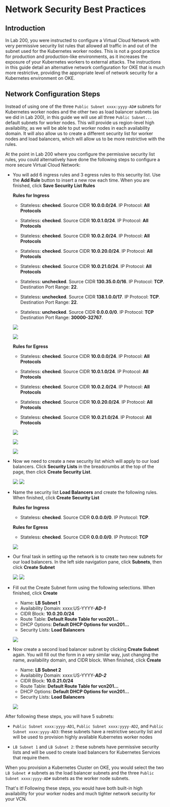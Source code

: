 # Network Security Best Practices

## Introduction

In Lab 200, you were instructed to configure a Virtual Cloud Network with very permissive security list rules that allowed all traffic in and out of the subnet used for the Kubernetes worker nodes. This is not a good practice for production and production-like environments, as it increases the exposure of your Kubernetes workers to external attacks. The instructions in this guide detail an alternative network configuration for OKE that is much more restrictive, providing the appropriate level of network security for a Kubernetes environment on OKE.

## Network Configuration Steps

Instead of using one of the three `Public Subnet xxxx:yyyy-AD#` subnets for Kubernetes worker nodes and the other two as load balancer subnets (as we did in Lab 200), in this guide we will use all three `Public Subnet...` default subnets for worker nodes. This will provide us region-level high availability, as we will be able to put worker nodes in each availability domain. It will also allow us to create a different security list for worker nodes and load balancers, which will allow us to be more restrictive with the rules.

At the point in Lab 200 where you configure the permissive security list rules, you could alternatively have done the following steps to configure a more secure Virtual Cloud Network:

  - You will add 6 ingress rules and 3 egress rules to this security list. Use the **Add Rule** button to insert a new row each time. When you are finished, click **Save Security List Rules**

    **Rules for Ingress**

      - Stateless: **checked**. Source CIDR **10.0.0.0/24**. IP Protocol: **All Protocols**

      - Stateless: **checked**. Source CIDR **10.0.1.0/24**. IP Protocol: **All Protocols**

      - Stateless: **checked**. Source CIDR **10.0.2.0/24**. IP Protocol: **All Protocols**

      - Stateless: **checked**. Source CIDR **10.0.20.0/24**. IP Protocol: **All Protocols**

      - Stateless: **checked**. Source CIDR **10.0.21.0/24**. IP Protocol: **All Protocols**

      - Stateless: **unchecked**. Source CIDR **130.35.0.0/16**. IP Protocol: **TCP**. Destination Port Range: **22**.

      - Stateless: **unchecked**. Source CIDR **138.1.0.0/17**. IP Protocol: **TCP**. Destination Port Range: **22**.

      - Stateless: **unchecked**. Source CIDR **0.0.0.0/0**. IP Protocol: **TCP** Destination Port Range: **30000-32767**.

      ![](200/LabGuide200-2be865f8.png)

      ![](200/LabGuide200-b8af3b8e.png)

    **Rules for Egress**

      - Stateless: **checked**. Source CIDR **10.0.0.0/24**. IP Protocol: **All Protocols**

      - Stateless: **checked**. Source CIDR **10.0.1.0/24**. IP Protocol: **All Protocols**

      - Stateless: **checked**. Source CIDR **10.0.2.0/24**. IP Protocol: **All Protocols**

      - Stateless: **checked**. Source CIDR **10.0.20.0/24**. IP Protocol: **All Protocols**

      - Stateless: **checked**. Source CIDR **10.0.21.0/24**. IP Protocol: **All Protocols**

      ![](200/LabGuide200-a7c637e2.png)

      ![](200/LabGuide200-2be865f8.png)

      ![](200/LabGuide200-be6128d4.png)

  - Now we need to create a new security list which will apply to our load balancers. Click **Security Lists** in the breadcrumbs at the top of the page, then click **Create Security List**.

    ![](200/LabGuide200-ae6108b6.png)
    ![](200/LabGuide200-a8c3398d.png)

  - Name the security list **Load Balancers** and create the following rules. When finished, click **Create Security List**

    **Rules for Ingress**

      - Stateless: **checked**. Source CIDR **0.0.0.0/0**. IP Protocol: **TCP**.

    **Rules for Egress**

      - Stateless: **checked**. Source CIDR **0.0.0.0/0**. IP Protocol: **TCP**

      ![](200/LabGuide200-f0dd63b9.png)

  - Our final task in setting up the network is to create two new subnets for our load balancers. In the left side navigation pane, click **Subnets**, then click **Create Subnet**

    ![](200/LabGuide200-04368a38.png)
    ![](200/LabGuide200-5578a1a2.png)

  - Fill out the Create Subnet form using the following selections. When finished, click **Create**
    - Name: **LB Subnet 1**
    - Availability Domain: xxxx:US-YYYY-**_AD-1_**
    - CIDR Block: **10.0.20.0/24**
    - Route Table: **Default Route Table for vcn201...**
    - DHCP Options: **Default DHCP Options for vcn201...**
    - Security Lists: **Load Balancers**

    ![](200/LabGuide200-912d8d7d.png)

  - Now create a second load balancer subnet by clicking **Create Subnet** again. You will fill out the form in a very similar way, just changing the name, availability domain, and CIDR block. When finished, click **Create**
    - Name: **LB Subnet 2**
    - Availability Domain: xxxx:US-YYYY-**_AD-2_**
    - CIDR Block: **10.0.21.0/24**
    - Route Table: **Default Route Table for vcn201...**
    - DHCP Options: **Default DHCP Options for vcn201...**
    - Security Lists: **Load Balancers**

    ![](200/LabGuide200-7f6a62ac.png)

After following these steps, you will have 5 subnets:

  - `Public Subnet xxxx:yyyy-AD1`, `Public Subnet xxxx:yyyy-AD2`, and `Public Subnet xxxx:yyyy-AD3`: these subnets have a restrictive security list and will be used to provision highly available Kubernetes worker nodes

  - `LB Subnet 1` and `LB Subnet 2`: these subnets have permissive security lists and will be used to create load balancers for Kubernetes Services that require them.

When you provision a Kubernetes Cluster on OKE, you would select the two `LB Subnet #` subnets as the load balancer subnets and the three `Public Subnet xxxx:yyyy-AD#` subnets as the worker node subnets.

That's it! Following these steps, you would have both built-in high availability for your worker nodes and much tighter network security for your VCN.
